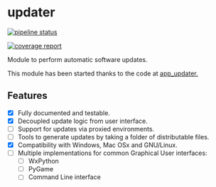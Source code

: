# updater

[![pipeline status](https://gitlab.mcvsoftware.com/manuelcortez/updater/badges/main/pipeline.svg)](https://gitlab.mcvsoftware.com/manuelcortez/updater/-/commits/main)

[![coverage report](https://gitlab.mcvsoftware.com/manuelcortez/updater/badges/main/coverage.svg)](https://gitlab.mcvsoftware.com/manuelcortez/updater/-/commits/main)

Module to perform automatic software updates.

This module has been started thanks to the code at [app_updater.](https://github.com/accessibleapps/app_updater)

## Features

* [x] Fully documented and testable.
* [x] Decoupled update logic from user interface.
* [ ] Support for updates via proxied environments.
* [ ] Tools to generate updates by taking a folder of distributable files.
* [x] Compatibility with Windows, Mac OSx and GNU/Linux.
* [ ] Multiple implementations for common Graphical User interfaces:
    * [ ] WxPython
    * [ ] PyGame
    * [ ] Command Line interface